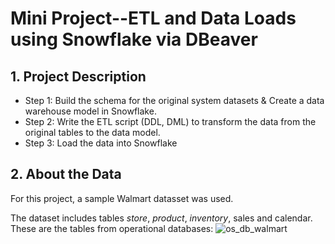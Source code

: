 # Mini Project--ETL and Data Loads using Snowflake via DBeaver

## 1. Project Description
- Step 1: Build the schema for the original system datasets & Create a data warehouse model in Snowflake.
- Step 2: Write the ETL script (DDL, DML) to transform the data from the original tables to the data model.
- Step 3: Load the data into Snowflake

## 2. About the Data
For this project, a sample Walmart datasset was used.

The dataset includes tables *store*, *product*, *inventory*, sales and calendar. These are the tables from operational databases:
![os_db_walmart](https://user-images.githubusercontent.com/74939090/198202564-00ef07a8-2f4f-4899-a6c2-66b498a0e5b4.jpg)
